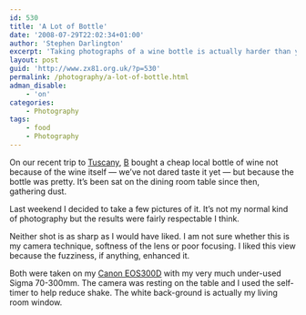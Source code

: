 ```yaml
---
id: 530
title: 'A Lot of Bottle'
date: '2008-07-29T22:02:34+01:00'
author: 'Stephen Darlington'
excerpt: 'Taking photographs of a wine bottle is actually harder than you might think.'
layout: post
guid: 'http://www.zx81.org.uk/?p=530'
permalink: /photography/a-lot-of-bottle.html
adman_disable:
    - 'on'
categories:
    - Photography
tags:
    - food
    - Photography
---
```


On our recent trip to [Tuscany](http://www.zx81.org.uk/travel/tuscany-italy.html), [B](http://www.brandarling.com/2008/05/family-holiday-in-tuscany.html) bought a cheap local bottle of wine not because of the wine itself — we’ve not dared taste it yet — but because the bottle was pretty. It’s been sat on the dining room table since then, gathering dust.

Last weekend I decided to take a few pictures of it. It’s not my normal kind of photography but the results were fairly respectable I think.

Neither shot is as sharp as I would have liked. I am not sure whether this is my camera technique, softness of the lens or poor focusing. I liked this view because the fuzziness, if anything, enhanced it.

Both were taken on my [Canon EOS300D](http://www.zx81.org.uk/photography/camera-gear.html) with my very much under-used Sigma 70-300mm. The camera was resting on the table and I used the self-timer to help reduce shake. The white back-ground is actually my living room window.